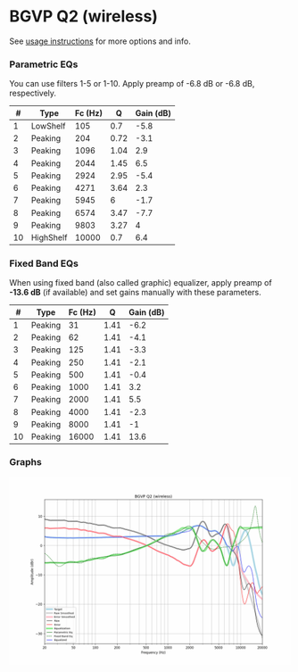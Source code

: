 # BGVP Q2 (wireless)
See [usage instructions](https://github.com/jaakkopasanen/AutoEq#usage) for more options and info.

### Parametric EQs
You can use filters 1-5 or 1-10. Apply preamp of -6.8 dB or -6.8 dB, respectively.

|   # | Type      |   Fc (Hz) |    Q |   Gain (dB) |
|-----|-----------|-----------|------|-------------|
|   1 | LowShelf  |       105 | 0.7  |        -5.8 |
|   2 | Peaking   |       204 | 0.72 |        -3.1 |
|   3 | Peaking   |      1096 | 1.04 |         2.9 |
|   4 | Peaking   |      2044 | 1.45 |         6.5 |
|   5 | Peaking   |      2924 | 2.95 |        -5.4 |
|   6 | Peaking   |      4271 | 3.64 |         2.3 |
|   7 | Peaking   |      5945 | 6    |        -1.7 |
|   8 | Peaking   |      6574 | 3.47 |        -7.7 |
|   9 | Peaking   |      9803 | 3.27 |         4   |
|  10 | HighShelf |     10000 | 0.7  |         6.4 |

### Fixed Band EQs
When using fixed band (also called graphic) equalizer, apply preamp of **-13.6 dB** (if available) and set gains manually with these parameters.

|   # | Type    |   Fc (Hz) |    Q |   Gain (dB) |
|-----|---------|-----------|------|-------------|
|   1 | Peaking |        31 | 1.41 |        -6.2 |
|   2 | Peaking |        62 | 1.41 |        -4.1 |
|   3 | Peaking |       125 | 1.41 |        -3.3 |
|   4 | Peaking |       250 | 1.41 |        -2.1 |
|   5 | Peaking |       500 | 1.41 |        -0.4 |
|   6 | Peaking |      1000 | 1.41 |         3.2 |
|   7 | Peaking |      2000 | 1.41 |         5.5 |
|   8 | Peaking |      4000 | 1.41 |        -2.3 |
|   9 | Peaking |      8000 | 1.41 |        -1   |
|  10 | Peaking |     16000 | 1.41 |        13.6 |

### Graphs
![](./BGVP%20Q2%20(wireless).png)
